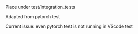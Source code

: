 Place under test/integration_tests

Adapted from pytorch test

Current issue: even pytorch test is not running in VScode test
